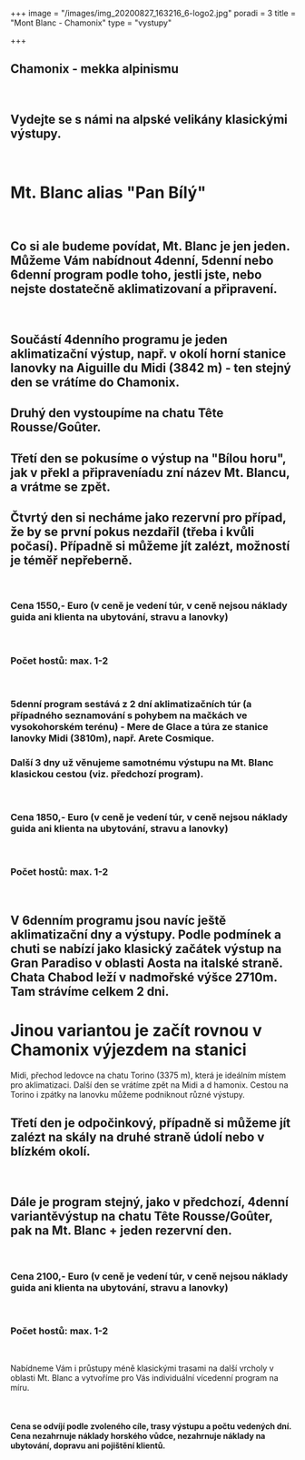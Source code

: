 +++
image = "/images/img_20200827_163216_6-logo2.jpg"
poradi = 3
title = "Mont Blanc - Chamonix"
type = "vystupy"

+++
## **Chamonix - mekka alpinismu**

 

## **Vydejte se s námi na alpské velikány klasickými výstupy.**

&nbsp;
&nbsp;


# **Mt. Blanc alias "Pan Bílý"**

 

## **Co si ale budeme povídat, Mt. Blanc je jen jeden. Můžeme Vám nabídnout 4denní, 5denní nebo 6denní program podle toho, jestli jste, nebo nejste dostatečně aklimatizovaní a připravení.**

 

## Součástí 4denního programu je jeden aklimatizační výstup, např. v okolí horní stanice lanovky na Aiguille du Midi (3842 m) - ten stejný den se vrátíme do Chamonix.

## Druhý den vystoupíme na chatu Tête Rousse/Goûter.

## Třetí den se pokusíme o výstup na "Bílou horu", jak v překl a připraveníadu zní název Mt. Blancu, a vrátme se zpět.

## Čtvrtý den si necháme jako rezervní pro případ, že by se první pokus nezdařil (třeba i kvůli počasí). Případně si můžeme jít zalézt, možností je téměř nepřeberně.

 

### **Cena 1550,- Euro** (v ceně je vedení túr, v ceně nejsou náklady guida ani klienta na ubytování, stravu a lanovky)

 

### Počet hostů: max. 1-2

 
 

### 5denní program sestává z 2 dní aklimatizačních túr (a případného seznamování s pohybem na mačkách ve vysokohorském terénu) - Mere de Glace a túra ze stanice lanovky Midi (3810m), např. Arete Cosmique.

### Další 3 dny už věnujeme samotnému výstupu na Mt. Blanc klasickou cestou (viz. předchozí program).

 

### **Cena 1850,-** **Euro** (v ceně je vedení túr, v ceně nejsou náklady guida ani klienta na ubytování, stravu a lanovky)

 

### Počet hostů: max. 1-2

 
 

## V 6denním programu jsou navíc ještě aklimatizační dny a výstupy. Podle podmínek a chuti se nabízí jako klasický začátek výstup na Gran Paradiso v oblasti Aosta na italské straně. Chata Chabod leží v nadmořské výšce 2710m. Tam strávíme celkem 2 dni.

# Jinou variantou je začít rovnou v Chamonix výjezdem na stanici

Midi, přechod ledovce na chatu Torino (3375 m), která je ideálním místem pro aklimatizaci. Další den se vrátíme zpět na Midi a d hamonix. Cestou na Torino  i zpátky na lanovku můžeme podniknout různé výstupy.

## Třetí den je odpočinkový, případně si můžeme jít zalézt na skály na druhé straně údolí nebo v blízkém okolí.

 

## Dále je program stejný, jako v předchozí, 4denní variantěvýstup na chatu Tête Rousse/Goûter, pak na Mt. Blanc + jeden rezervní den.

 

### **Cena 2100,- Euro** (v ceně je vedení túr, v ceně nejsou náklady guida ani klienta na ubytování, stravu a lanovky)

 

### Počet hostů: max. 1-2

&nbsp;
&nbsp;

Nabídneme Vám i průstupy méně klasickými trasami na další vrcholy v oblasti Mt. Blanc a vytvoříme pro Vás individuální vícedenní program na míru.

 &nbsp;

#### **Cena se odvíjí podle zvoleného cíle, trasy výstupu a počtu vedených dní. Cena nezahrnuje náklady horského vůdce, nezahrnuje náklady na ubytování, dopravu ani pojištění klientů.**